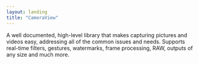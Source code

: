 ```yaml
---
layout: landing
title: "CameraView"
---
```


A well documented, high-level library that makes capturing pictures and videos easy,
addressing all of the common issues and needs. Supports real-time filters, gestures, watermarks, frame processing, RAW, outputs of any size and much more.